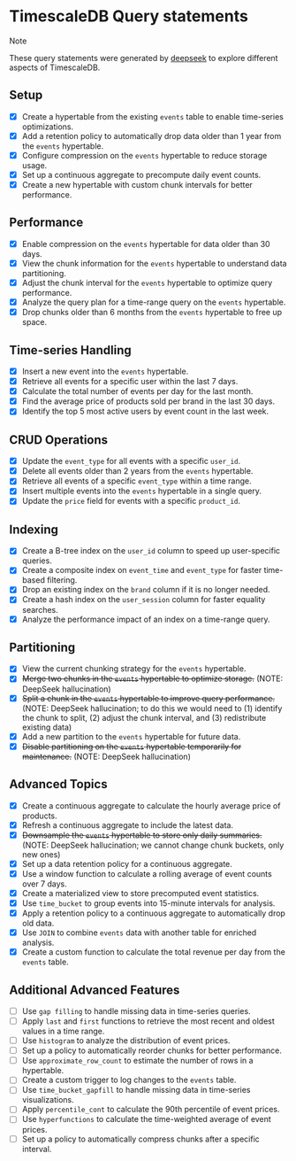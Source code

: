 # TimescaleDB Query statements

> [!NOTE]
> These query statements were generated by [deepseek](https://chat.deepseek.com/) to explore different aspects of TimescaleDB.

## Setup

- [x] Create a hypertable from the existing `events` table to enable time-series optimizations.
- [x] Add a retention policy to automatically drop data older than 1 year from the `events` hypertable.
- [x] Configure compression on the `events` hypertable to reduce storage usage.
- [x] Set up a continuous aggregate to precompute daily event counts.
- [x] Create a new hypertable with custom chunk intervals for better performance.

## Performance

- [x] Enable compression on the `events` hypertable for data older than 30 days.
- [x] View the chunk information for the `events` hypertable to understand data partitioning.
- [x] Adjust the chunk interval for the `events` hypertable to optimize query performance.
- [x] Analyze the query plan for a time-range query on the `events` hypertable.
- [x] Drop chunks older than 6 months from the `events` hypertable to free up space.

## Time-series Handling

- [x] Insert a new event into the `events` hypertable.
- [x] Retrieve all events for a specific user within the last 7 days.
- [x] Calculate the total number of events per day for the last month.
- [x] Find the average price of products sold per brand in the last 30 days.
- [x] Identify the top 5 most active users by event count in the last week.

## CRUD Operations

- [x] Update the `event_type` for all events with a specific `user_id`.
- [x] Delete all events older than 2 years from the `events` hypertable.
- [x] Retrieve all events of a specific `event_type` within a time range.
- [x] Insert multiple events into the `events` hypertable in a single query.
- [x] Update the `price` field for events with a specific `product_id`.

## Indexing

- [x] Create a B-tree index on the `user_id` column to speed up user-specific queries.
- [x] Create a composite index on `event_time` and `event_type` for faster time-based filtering.
- [x] Drop an existing index on the `brand` column if it is no longer needed.
- [x] Create a hash index on the `user_session` column for faster equality searches.
- [x] Analyze the performance impact of an index on a time-range query.

## Partitioning

- [x] View the current chunking strategy for the `events` hypertable.
- [x] ~~Merge two chunks in the `events` hypertable to optimize storage.~~ (NOTE: DeepSeek hallucination)
- [x] ~~Split a chunk in the `events` hypertable to improve query performance.~~ (NOTE: DeepSeek hallucination; to do this we would need to (1) identify the chunk to split, (2) adjust the chunk interval, and (3) redistribute existing data)
- [x] Add a new partition to the `events` hypertable for future data.
- [x] ~~Disable partitioning on the `events` hypertable temporarily for maintenance.~~ (NOTE: DeepSeek hallucination)

## Advanced Topics

- [x] Create a continuous aggregate to calculate the hourly average price of products.
- [x] Refresh a continuous aggregate to include the latest data.
- [x] ~~Downsample the `events` hypertable to store only daily summaries.~~ (NOTE: DeepSeek hallucination; we cannot change chunk buckets, only new ones)
- [x] Set up a data retention policy for a continuous aggregate.
- [x] Use a window function to calculate a rolling average of event counts over 7 days.
- [x] Create a materialized view to store precomputed event statistics.
- [x] Use `time_bucket` to group events into 15-minute intervals for analysis.
- [x] Apply a retention policy to a continuous aggregate to automatically drop old data.
- [x] Use `JOIN` to combine `events` data with another table for enriched analysis.
- [x] Create a custom function to calculate the total revenue per day from the `events` table.

## Additional Advanced Features

- [ ] Use `gap filling` to handle missing data in time-series queries.
- [ ] Apply `last` and `first` functions to retrieve the most recent and oldest values in a time range.
- [ ] Use `histogram` to analyze the distribution of event prices.
- [ ] Set up a policy to automatically reorder chunks for better performance.
- [ ] Use `approximate_row_count` to estimate the number of rows in a hypertable.
- [ ] Create a custom trigger to log changes to the `events` table.
- [ ] Use `time_bucket_gapfill` to handle missing data in time-series visualizations.
- [ ] Apply `percentile_cont` to calculate the 90th percentile of event prices.
- [ ] Use `hyperfunctions` to calculate the time-weighted average of event prices.
- [ ] Set up a policy to automatically compress chunks after a specific interval.
